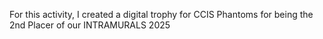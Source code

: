 For this activity, I created a digital trophy for CCIS Phantoms for being the 2nd Placer of our INTRAMURALS 2025
